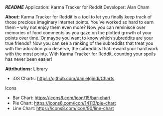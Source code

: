 ***README***
Application: Karma Tracker for Reddit
Developer: Alan Cham

**About:**
Karma Tracker for Reddit is a tool to let you finally keep track of those precious imaginary internet points. You’ve worked so hard to earn them – why not enjoy them even more? Now you can reminisce over memories of fond comments as you gaze on the plotted growth of your points over time. Or maybe you want to know which subreddits are your true friends? Now you can see a ranking of the subreddits that treat you with the adoration you deserve, the subreddits that reward your hard work with the most points. With Karma Tracker for Reddit, counting your spoils has never been easier!

**Attributions:**
Library
- iOS Charts: https://github.com/danielgindi/Charts

Icons
- Bar Chart: https://icons8.com/icon/15/bar-chart
- Pie Chart: https://icons8.com/icon/14113/pie-chart
- Line Chart: https://icons8.com/icon/90/line-chart
